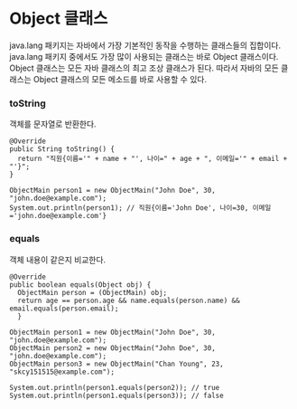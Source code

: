 # Object 클래스
java.lang 패키지는 자바에서 가장 기본적인 동작을 수행하는 클래스들의 집합이다. java.lang 패키지 중에서도 가장 많이 사용되는 클래스는 바로 Object 클래스이다. Object 클래스는 모든 자바 클래스의 최고 조상 클래스가 된다. 따라서 자바의 모든 클래스는 Object 클래스의 모든 메소드를 바로 사용할 수 있다.

### toString 
객체를 문자열로 반환한다.

```
@Override
public String toString() {
  return "직원{이름='" + name + "', 나이=" + age + ", 이메일='" + email + "'}";
}

ObjectMain person1 = new ObjectMain("John Doe", 30, "john.doe@example.com");
System.out.println(person1); // 직원{이름='John Doe', 나이=30, 이메일='john.doe@example.com'}
```

### equals
객체 내용이 같은지 비교한다.

```
@Override
public boolean equals(Object obj) {
  ObjectMain person = (ObjectMain) obj;
  return age == person.age && name.equals(person.name) && email.equals(person.email);
  }

ObjectMain person1 = new ObjectMain("John Doe", 30, "john.doe@example.com");
ObjectMain person2 = new ObjectMain("John Doe", 30, "john.doe@example.com");
ObjectMain person3 = new ObjectMain("Chan Young", 23, "skcy151515@example.com");

System.out.println(person1.equals(person2)); // true
System.out.println(person1.equals(person3)); // false
```
